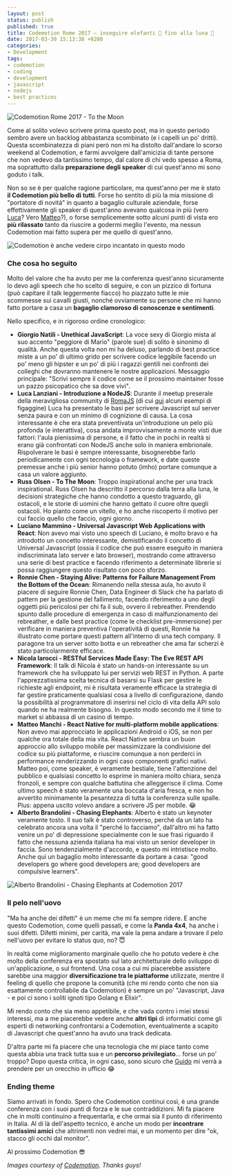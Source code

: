 ```yaml
---
layout: post
status: publish
published: true
title: Codemotion Rome 2017 – inseguire elefanti 🐘 fino alla luna 🌝
date: 2017-03-30 15:13:38 +0200
categories:
- Development
tags:
- codemotion
- coding
- development
- javascript
- nodejs
- best practices
---
```


![Codemotion Rome 2017 - To the Moon](https://scontent-mxp1-1.xx.fbcdn.net/v/t31.0-8/17493187_1426673517354952_3696839757769955049_o.jpg?oh=92a9d2a10151882f3983a657086ee224&oe=5997AA0E)

Come al solito volevo scrivere prima questo post, ma in questo periodo sembro avere un backlog abbastanza scombinato (e i capelli un po' dritti). Questa scombinatezza di piani però non mi ha distolto dall'andare lo scorso weekend al Codemotion, e farmi avvolgere dall'amicizia di tante persone che non vedevo da tantissimo tempo, dal calore di chi vedo spesso a Roma, ma soprattutto dalla **preparazione degli speaker** di cui quest'anno mi sono goduto i talk.

Non so se è per qualche ragione particolare, ma quest'anno per me è stato **il Codemotion più bello di tutti**. Forse ho sentito di più la mia missione di "portatore di novità" in quanto a bagaglio culturale aziendale, forse effettivamente gli speaker di quest'anno avevano qualcosa in più (vero [Luca](https://twitter.com/CodemotionIT/status/845332514986246144)? Vero [Matteo](https://twitter.com/CodemotionIT/status/845664742370922499)?), o forse semplicemente sotto alcuni punti di vista ero **più rilassato** tanto da riuscire a godermi meglio l'evento, ma nessun Codemotion mai fatto supera per me quello di quest'anno.

![Codemotion è anche vedere cirpo incantato in questo modo](https://scontent-mxp1-1.xx.fbcdn.net/v/t31.0-8/17311011_1427034813985489_1882145759412928618_o.jpg?oh=6ea6eab74f9cf6ea902230dfc9eeb9c1&oe=5955DED0)

### Che cosa ho seguito
Molto del valore che ha avuto per me la conferenza quest'anno sicuramente lo devo agli speech che ho scelto di seguire, e con un pizzico di fortuna (può capitare il talk leggermente fiacco) ho piazzato tutte le mie scommesse sui cavalli giusti, nonché ovviamente su persone che mi hanno fatto portare a casa un **bagaglio clamoroso di conoscenze e sentimenti**.

Nello specifico, e in rigoroso ordine cronologico:

- **Giorgio Natili - Unethical JavaScript**: La voce sexy di Giorgio mista al suo accento "peggiore di Mario" (parole sue) di solito è sinonimo di qualità. Anche questa volta non mi ha deluso, parlando di best practice miste a un po' di ultimo grido per scrivere codice leggibile facendo un po' meno gli hipster e un po' di più i ragazzi gentili nei confronti dei colleghi che dovranno mantenere le nostre applicazioni. Messaggio principale: "Scrivi sempre il codice come se il prossimo maintainer fosse un pazzo psicopatico che sa dove vivi".
- **Luca Lanziani - Introduzione a NodeJS**: Durante il meetup preserale della meravigliosa community di [RomaJS](http://romajs.org/) (di cui [qui](http://dottorblaster.it/2017/03/chatops-botstation-romajs/) alcuni esempi di figaggine) Luca ha presentato le basi per scrivere Javascript sul server senza paura e con un minimo di cognizione di causa. La cosa interessante è che era stata preventivata un'introduzione un pelo più profonda (e interattiva), cosa andata improvvisamente a monte visti due fattori: l'aula pienissima di persone, e il fatto che in pochi in realtà si erano già confrontati con NodeJS anche solo in maniera embrionale. Rispolverare le basi è sempre interessante, bisognerebbe farlo periodicamente con ogni tecnologia o framework, e date queste premesse anche i più senior hanno potuto (imho) portare comunque a casa un valore aggiunto.
- **Russ Olsen - To The Moon**: Troppo inspirational anche per una track inspirational. Russ Olsen ha descritto il percorso dalla terra alla luna, le decisioni strategiche che hanno condotto a questo traguardo, gli ostacoli, e le storie di uomini che hanno gettato il cuore oltre quegli ostacoli. Ho pianto come un vitello, e ho anche riscoperto il motivo per cui faccio quello che faccio, ogni giorno.
- **Luciano Mammino - Universal Javascript Web Applications with React**: Non avevo mai visto uno speech di Luciano, è molto bravo e ha introdotto un concetto interessante, demistificando il concetto di Universal Javascript (ossia il codice che può essere eseguito in maniera indiscriminata lato server e lato browser), mostrando come attraverso una serie di best practice e facendo riferimento a determinate librerie si possa raggiungere questo risultato con poco sforzo.
- **Ronnie Chen - Staying Alive: Patterns for Failure Management From the Bottom of the Ocean**: Rimanendo nella stessa aula, ho avuto il piacere di seguire Ronnie Chen, Data Engineer di Slack che ha parlato di pattern per la gestione del fallimento, facendo riferimento a uno degli oggetti più pericolosi per chi fa il sub, ovvero il rebreather. Prendendo spunto dalle procedure di emergenza in caso di malfunzionamento dei rebreather, e dalle best practice (come le checklist pre-immersione) per verificare in maniera preventiva l'operatività di questi, Ronnie ha illustrato come portare questi pattern all'interno di una tech company. Il paragone tra un server sotto botta e un rebreather che ama far scherzi è stato particolarmente efficace.
- **Nicola Iarocci - RESTful Services Made Easy: The Eve REST API Framework**: Il talk di Nicola è stato un hands-on interessante su un framework che ha sviluppato lui per servizi web REST in Python. A parte l'apprezzatissima scelta tecnica di basarsi su Flask per gestire le richieste agli endpoint, mi è risultata veramente efficace la strategia di far gestire praticamente qualsiasi cosa a livello di configurazione, dando la possibilità al programmatore di inserirsi nel ciclo di vita della API solo quando ne ha realmente bisogno. In questo modo secondo me il time to market si abbassa di un casino di tempo.
- **Matteo Manchi - React Native for multi-platform mobile applications**: Non avevo mai approcciato le applicazioni Android o iOS, se non per qualche ora totale della mia vita. React Native sembra un buon approccio allo sviluppo mobile per massimizzare la condivisione del codice su più piattaforme, e riuscire comunque a non perderci in performance renderizzando in ogni caso componenti grafici nativi. Matteo poi, come speaker, è veramente bestiale, tiene l'attenzione del pubblico e qualsiasi concetto lo esprime in maniera molto chiara, senza fronzoli, e sempre con qualche battutina che alleggerisce il clima. Come ultimo speech è stato veramente una boccata d'aria fresca, e non ho avvertito minimamente la pesantezza di tutta la conferenza sulle spalle. Plus: appena uscito volevo andare a scrivere JS per mobile. 😂
- **Alberto Brandolini - Chasing Elephants**: Alberto è stato un keynoter veramente tosto. Il suo talk è stato controverso, perché da un lato ha celebrato ancora una volta il "perché lo facciamo", dall'altro mi ha fatto venire un po' di depressione specialmente con le sue frasi riguardo il fatto che nessuna azienda italiana ha mai visto un senior developer in faccia. Sono tendenzialmente d'accordo, e questo mi intristisce molto. Anche qui un bagaglio molto interessante da portare a casa: "good developers go where good developers are; good developers are compulsive learners".

![Alberto Brandolini - Chasing Elephants at Codemotion 2017](https://scontent-mxp1-1.xx.fbcdn.net/v/t31.0-8/16487438_1427033990652238_536123441536884459_o.jpg?oh=370bcc20d2f536bd9ef783ffd956c5bf&oe=5952B5DB)

### Il pelo nell'uovo
"Ma ha anche dei difetti" è un meme che mi fa sempre ridere. E anche questo Codemotion, come quelli passati, e come la **Panda 4x4**, ha anche i suoi difetti. Difetti minimi, per carità, ma vale la pena andare a trovare il pelo nell'uovo per evitare lo status quo, no? 😇

In realtà come miglioramento marginale quello che ho potuto vedere è che molto della conferenza era spostato sul lato architetturale dello sviluppo di un'applicazione, o sul frontend. Una cosa a cui mi piacerebbe assistere sarebbe una maggior **diversificazione tra le piattaforme** utilizzate, mentre il feeling di quello che propone la comunità (che mi rendo conto che non sia esattamente controllabile da Codemotion) è sempre un po' "Javascript, Java - e poi ci sono i soliti ignoti tipo Golang e Elixir".

Mi rendo conto che sia meno appetibile, e che vada contro i miei stessi interessi, ma a me piacerebbe vedere anche **altri tipi** di informatici come gli esperti di networking confrontarsi a Codemotion, eventualmente a scapito di Javascript che quest'anno ha avuto una track dedicata.

D'altra parte mi fa piacere che una tecnologia che mi piace tanto come questa abbia una track tutta sua e un **percorso privilegiato**... forse un po' troppo? Dopo questa critica, in ogni caso, sono sicuro che [Guido](https://twitter.com/guidoxx) mi verrà a prendere per un orecchio in ufficio 😂

### Ending theme
Siamo arrivati in fondo. Spero che Codemotion continui così, è una grande conferenza con i suoi punti di forza e le sue contraddizioni. Mi fa piacere che in molti continuino a frequentarla, e che ormai sia il punto di riferimento in Italia. Al di là dell'aspetto tecnico, è anche un modo per **incontrare tantissimi amici** che altrimenti non vedrei mai, e un momento per dire "ok, stacco gli occhi dal monitor".

Al prossimo Codemotion 😎

*Images courtesy of [Codemotion](https://www.facebook.com/pg/Codemotion.Italy/photos/?tab=albums). Thanks guys!*
